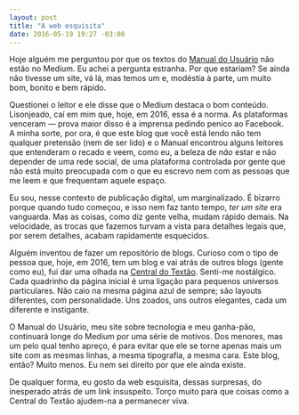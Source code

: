 ```yaml
---
layout: post
title: "A web esquisita"
date: 2016-05-19 19:27 -03:00
---
```

Hoje alguém me perguntou por que os textos do [Manual do Usuário](http://www.manualdousuario.net) não estão no Medium. Eu achei a pergunta estranha. Por que estariam? Se ainda não tivesse um site, vá lá, mas temos um e, modéstia à parte, um muito bom, bonito e bem rápido.

Questionei o leitor e ele disse que o Medium destaca o bom conteúdo. Lisonjeado, caí em mim que, hoje, em 2016, essa é a norma. As plataformas venceram — prova maior disso é a imprensa pedindo penico ao Facebook. A minha sorte, por ora, é que este blog que você está lendo não tem qualquer pretensão (nem de ser lido) e o Manual encontrou alguns leitores que entenderam o recado e veem, como eu, a beleza de _não_ estar e não depender de uma rede social, de uma plataforma controlada por gente que não está muito preocupada com o que eu escrevo nem com as pessoas que me leem e que frequentam aquele espaço.

Eu sou, nesse contexto de publicação digital, um marginalizado. É bizarro porque quando tudo começou, e isso nem faz tanto tempo, _ter um site_ era vanguarda. Mas as coisas, como diz gente velha, mudam rápido demais. Na velocidade, as trocas que fazemos turvam a vista para detalhes legais que, por serem detalhes, acabam rapidamente esquecidos.

Alguém inventou de fazer um repositório de blogs. Curioso com o tipo de pessoa que, hoje, em 2016, tem um blog e vai atrás de outros blogs (gente como eu), fui dar uma olhada na [Central do Textão](http://www.centraldotextao.com). Senti-me nostálgico. Cada quadrinho da página inicial é uma ligação para pequenos universos particulares. Não caio na mesma página azul de sempre; são layouts diferentes, com personalidade. Uns zoados, uns outros elegantes, cada um diferente e instigante.

O Manual do Usuário, meu site sobre tecnologia e meu ganha-pão, continuará longe do Medium por uma série de motivos. Dos menores, mas um pelo qual tenho apreço, é para evitar que ele se torne apenas mais um site com as mesmas linhas, a mesma tipografia, a mesma cara. Este blog, então? Muito menos. Eu nem sei direito por que ele ainda existe.

De qualquer forma, eu gosto da web esquisita, dessas surpresas, do inesperado atrás de um link insuspeito. Torço muito para que coisas como a Central do Textão ajudem-na a permanecer viva.
